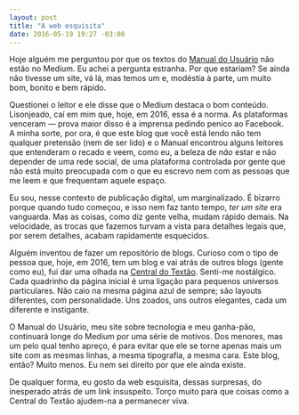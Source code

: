 ```yaml
---
layout: post
title: "A web esquisita"
date: 2016-05-19 19:27 -03:00
---
```

Hoje alguém me perguntou por que os textos do [Manual do Usuário](http://www.manualdousuario.net) não estão no Medium. Eu achei a pergunta estranha. Por que estariam? Se ainda não tivesse um site, vá lá, mas temos um e, modéstia à parte, um muito bom, bonito e bem rápido.

Questionei o leitor e ele disse que o Medium destaca o bom conteúdo. Lisonjeado, caí em mim que, hoje, em 2016, essa é a norma. As plataformas venceram — prova maior disso é a imprensa pedindo penico ao Facebook. A minha sorte, por ora, é que este blog que você está lendo não tem qualquer pretensão (nem de ser lido) e o Manual encontrou alguns leitores que entenderam o recado e veem, como eu, a beleza de _não_ estar e não depender de uma rede social, de uma plataforma controlada por gente que não está muito preocupada com o que eu escrevo nem com as pessoas que me leem e que frequentam aquele espaço.

Eu sou, nesse contexto de publicação digital, um marginalizado. É bizarro porque quando tudo começou, e isso nem faz tanto tempo, _ter um site_ era vanguarda. Mas as coisas, como diz gente velha, mudam rápido demais. Na velocidade, as trocas que fazemos turvam a vista para detalhes legais que, por serem detalhes, acabam rapidamente esquecidos.

Alguém inventou de fazer um repositório de blogs. Curioso com o tipo de pessoa que, hoje, em 2016, tem um blog e vai atrás de outros blogs (gente como eu), fui dar uma olhada na [Central do Textão](http://www.centraldotextao.com). Senti-me nostálgico. Cada quadrinho da página inicial é uma ligação para pequenos universos particulares. Não caio na mesma página azul de sempre; são layouts diferentes, com personalidade. Uns zoados, uns outros elegantes, cada um diferente e instigante.

O Manual do Usuário, meu site sobre tecnologia e meu ganha-pão, continuará longe do Medium por uma série de motivos. Dos menores, mas um pelo qual tenho apreço, é para evitar que ele se torne apenas mais um site com as mesmas linhas, a mesma tipografia, a mesma cara. Este blog, então? Muito menos. Eu nem sei direito por que ele ainda existe.

De qualquer forma, eu gosto da web esquisita, dessas surpresas, do inesperado atrás de um link insuspeito. Torço muito para que coisas como a Central do Textão ajudem-na a permanecer viva.
